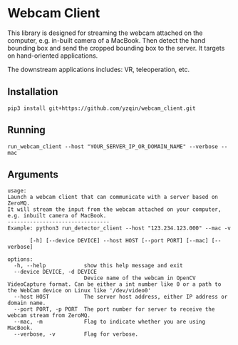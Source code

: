 # Webcam Client

This library is designed for streaming the webcam attached on the computer, e.g. in-built camera of a MacBook. Then
detect the hand bounding box and send the cropped bounding box to the server. It targets on hand-oriented applications.

The downstream applications includes: VR, teleoperation, etc.

## Installation

```shell
pip3 install git+https://github.com/yzqin/webcam_client.git
```

## Running

```shell
run_webcam_client --host "YOUR_SERVER_IP_OR_DOMAIN_NAME" --verbose --mac
```

## Arguments

```shell
usage: 
Launch a webcam client that can communicate with a server based on ZeroMQ.
It will stream the input from the webcam attached on your computer, e.g. inbuilt camera of MacBook.
--------------------------------
Example: python3 run_detector_client --host "123.234.123.000" --mac -v

       [-h] [--device DEVICE] --host HOST [--port PORT] [--mac] [--verbose]

options:
  -h, --help            show this help message and exit
  --device DEVICE, -d DEVICE
                        Device name of the webcam in OpenCV VideoCapture format. Can be either a int number like 0 or a path to the WebCam device on Linux like '/dev/video0'
  --host HOST           The server host address, either IP address or domain name.
  --port PORT, -p PORT  The port number for server to receive the webcam stream from ZeroMQ.
  --mac, -m             Flag to indicate whether you are using MacBook.
  --verbose, -v         Flag for verbose.
```

